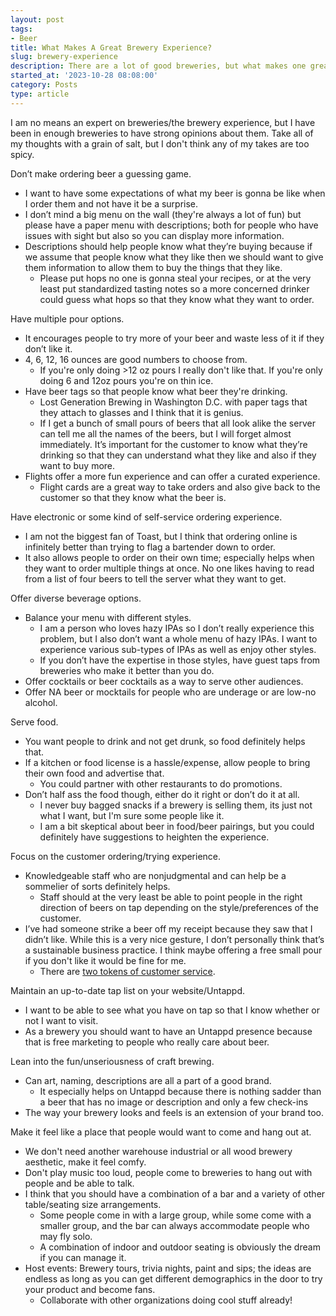 ```yaml
---
layout: post
tags:
- Beer
title: What Makes A Great Brewery Experience?
slug: brewery-experience
description: There are a lot of good breweries, but what makes one great?
started_at: '2023-10-28 08:08:00'
category: Posts
type: article
---
```


I am no means an expert on breweries/the brewery experience, but I have been in enough breweries to have strong opinions about them. Take all of my thoughts with a grain of salt, but I don't think any of my takes are too spicy.

Don’t make ordering beer a guessing game.
* I want to have some expectations of what my beer is gonna be like when I order them and not have it be a surprise.
* I don’t mind a big menu on the wall (they're always a lot of fun) but please have a paper menu with descriptions; both for people who have issues with sight but also so you can display more information.
* Descriptions should help people know what they’re buying because if we assume that people know what they like then we should want to give them information to allow them to buy the things that they like.
    * Please put hops no one is gonna steal your recipes, or at the very least put standardized tasting notes so a more concerned drinker could guess what hops so that they know what they want to order.

Have multiple pour options.
* It encourages people to try more of your beer and waste less of it if they don’t like it.
* 4, 6, 12, 16 ounces are good numbers to choose from. 
    * If you're only doing >12 oz pours I really don't like that. If you're only doing 6 and 12oz pours you're on thin ice.
* Have beer tags so that people know what beer they're drinking.
    * Lost Generation Brewing in Washington D.C. with paper tags that they attach to glasses and I think that it is genius.
    * If I get a bunch of small pours of beers that all look alike the server can tell me all the names of the beers, but I will forget almost immediately. It’s important for the customer to know what they’re drinking so that they can understand what they like and also if they want to buy more.
* Flights offer a more fun experience and can offer a curated experience.
    * Flight cards are a great way to take orders and also give back to the customer so that they know what the beer is.

Have electronic or some kind of self-service ordering experience.
* I am not the biggest fan of Toast, but I think that ordering online is infinitely better than trying to flag a bartender down to order.
* It also allows people to order on their own time; especially helps when they want to order multiple things at once. No one likes having to read from a list of four beers to tell the server what they want to get.

Offer diverse beverage options.
* Balance your menu with different styles.
    * I am a person who loves hazy IPAs so I don’t really experience this problem, but I also don’t want a whole menu of hazy IPAs. I want to experience various sub-types of IPAs as well as enjoy other styles.
    * If you don’t have the expertise in those styles, have guest taps from breweries who make it better than you do.
* Offer cocktails or beer cocktails as a way to serve other audiences.
* Offer NA beer or mocktails for people who are underage or are low-no alcohol.

Serve food.
* You want people to drink and not get drunk, so food definitely helps that.
* If a kitchen or food license is a hassle/expense, allow people to bring their own food and advertise that.
    * You could partner with other restaurants to do promotions.
* Don’t half ass the food though, either do it right or don’t do it at all.
    * I never buy bagged snacks if a brewery is selling them, its just not what I want, but I'm sure some people like it.
    * I am a bit skeptical about beer in food/beer pairings, but you could definitely have suggestions to heighten the experience.

Focus on the customer ordering/trying experience.
* Knowledgeable staff who are nonjudgmental and can help be a sommelier of sorts definitely helps.
    * Staff should at the very least be able to point people in the right direction of beers on tap depending on the style/preferences of the customer.
* I’ve had someone strike a beer off my receipt because they saw that I didn’t like. While this is a very nice gesture, I don’t personally think that’s a sustainable business practice. I think maybe offering a free small pour if you don't like it would be fine for me.
    * There are [two tokens of customer service](https://37signals.com/18).

Maintain an up-to-date tap list on your website/Untappd.
* I want to be able to see what you have on tap so that I know whether or not I want to visit.
* As a brewery you should want to have an Untappd presence because that is free marketing to people who really care about beer.

Lean into the fun/unseriousness of craft brewing.
* Can art, naming, descriptions are all a part of a good brand.
    * It especially helps on Untappd because there is nothing sadder than a beer that has no image or description and only a few check-ins
* The way your brewery looks and feels is an extension of your brand too.

Make it feel like a place that people would want to come and hang out at.
* We don't need another warehouse industrial or all wood brewery aesthetic, make it feel comfy.
* Don't play music too loud, people come to breweries to hang out with people and be able to talk.
* I think that you should have a combination of a bar and a variety of other table/seating size arrangements.
    * Some people come in with a large group, while some come with a smaller group, and the bar can always accommodate people who may fly solo.
    * A combination of indoor and outdoor seating is obviously the dream if you can manage it.
* Host events: Brewery tours, trivia nights, paint and sips; the ideas are endless as long as you can get different demographics in the door to try your product and become fans.
    * Collaborate with other organizations doing cool stuff already!